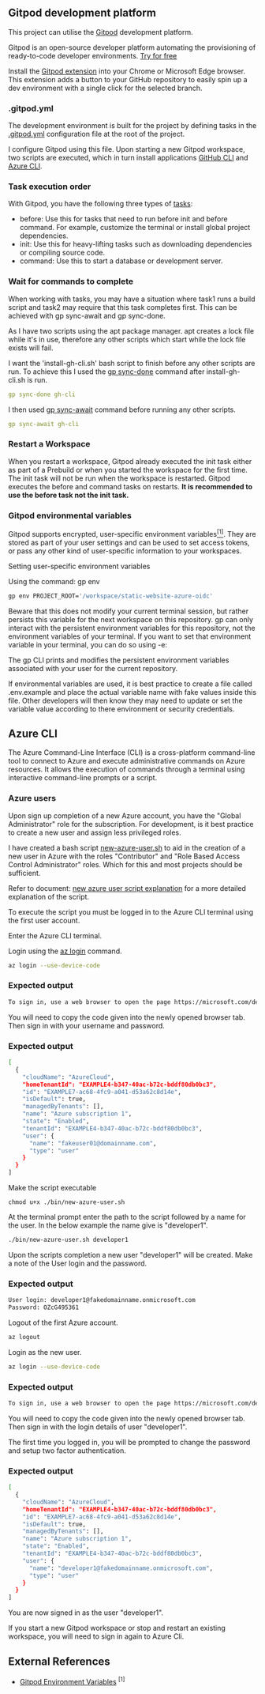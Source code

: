 ## Gitpod development platform

This project can utilise the [Gitpod](https://www.gitpod.io/) development platform.

Gitpod is an open-source developer platform automating the provisioning of ready-to-code developer environments. [Try for free](https://gitpod.io/login/)

Install the [Gitpod extension](https://chrome.google.com/webstore/detail/gitpod/dodmmooeoklaejobgleioelladacbeki) into your Chrome or Microsoft Edge browser. This extension adds a button to your GitHub repository to easily spin up a dev environment with a single click for the selected branch.

### .gitpod.yml

The development environment is built for the project by defining tasks in the [.gitpod.yml](.gitpod.yml) configuration file at the root of the project.

I configure Gitpod using this file. Upon starting a new Gitpod workspace, two scripts are executed, which in turn install applications [GitHub CLI](https://cli.github.com/) and [Azure CLI](https://learn.microsoft.com/en-gb/cli/azure/what-is-azure-cli).

### Task execution order

With Gitpod, you have the following three types of [tasks](https://www.gitpod.io/docs/configure/workspaces/tasks):

- before: Use this for tasks that need to run before init and before command. For example, customize the terminal or install global project dependencies.
- init: Use this for heavy-lifting tasks such as downloading dependencies or compiling source code.
- command: Use this to start a database or development server.

### Wait for commands to complete

When working with tasks, you may have a situation where task1 runs a build script and task2 may require that this task completes first. This can be achieved with gp sync-await and gp sync-done.

As I have two scripts using the apt package manager. apt creates a lock file while it's in use, therefore any other scripts which start while the lock file exists will fail.

I want the 'install-gh-cli.sh' bash script to finish before any other scripts are run. To achieve this I used the [gp sync-done](https://www.gitpod.io/docs/references/gitpod-cli#sync-done) command after install-gh-cli.sh is run.


```yaml
gp sync-done gh-cli
```
I then used [gp sync-await](https://www.gitpod.io/docs/references/gitpod-cli#sync-await) command before running any other scripts.

```yaml
gp sync-await gh-cli
```

### Restart a Workspace
When you restart a workspace, Gitpod already executed the init task either as part of a Prebuild or when you started the workspace for the first time. The init task will not be
run when the workspace is restarted. Gitpod executes the before and command tasks on restarts. **It is recommended to use the before task not the init task.**

### Gitpod environmental variables

Gitpod supports encrypted, user-specific environment variables[<sup>[1]</sup>](#external-references). They are stored as part of your user settings and can be used to set access tokens, or pass any other kind of user-specific information to your workspaces.

Setting user-specific environment variables

Using the command: gp env

```bash
gp env PROJECT_ROOT='/workspace/static-website-azure-oidc'
```

Beware that this does not modify your current terminal session, but rather persists this variable for the next workspace on this repository. gp can only interact with the persistent environment variables for this repository, not the environment variables of your terminal. If you want to set that environment variable in your terminal, you can do so using -e:

The gp CLI prints and modifies the persistent environment variables associated with your user for the current repository.

If environmental variables are used, it is best practice to create a file called .env.example and place the actual variable name with fake values inside this file. Other developers will then know they may need to update or set the variable value according to there environment or security credentials.

## Azure CLI

The Azure Command-Line Interface (CLI) is a cross-platform command-line tool to connect to Azure and execute administrative commands on Azure resources. It allows the execution of commands through a terminal using interactive command-line prompts or a script.

### Azure users
Upon sign up completion of a new Azure account, you have the "Global Administrator" role for the subscription. For development, is it best practice to create a new user and assign less privileged roles.

I have created a bash script [new-azure-user.sh](../bin/new-azure-user.sh) to aid in the creation of a new user in Azure with the roles "Contributor" and "Role Based Access Control Administrator" roles. Which for this and most projects should be sufficient.

Refer to document: [new azure user script explanation](/docs/new-azure-user-explanation.md) for a more detailed explanation of the script.

To execute the script you must be logged in to the Azure CLI terminal using the first user account.

Enter the Azure CLI terminal.

Login using the [az login](https://learn.microsoft.com/en-us/cli/azure/authenticate-azure-cli-interactively) command.

```bash
az login --use-device-code 
```

### Expected output

```bash
To sign in, use a web browser to open the page https://microsoft.com/devicelogin and enter the code DUGLPJF6K to authenticate.
```

You will need to copy the code given into the newly opened browser tab. Then sign in with your username and password.

### Expected output

```bash
[
  {
    "cloudName": "AzureCloud",
    "homeTenantId": "EXAMPLE4-b347-40ac-b72c-bddf80db0bc3",
    "id": "EXAMPLE7-ac68-4fc9-a041-d53a62c8d14e",
    "isDefault": true,
    "managedByTenants": [],
    "name": "Azure subscription 1",
    "state": "Enabled",
    "tenantId": "EXAMPLE4-b347-40ac-b72c-bddf80db0bc3",
    "user": {
      "name": "fakeuser01@domainname.com",
      "type": "user"
    }
  }
]
```

Make the script executable
```
chmod u+x ./bin/new-azure-user.sh
```

At the terminal prompt enter the path to the script followed by a name for the user. In the below example the name give is "developer1".

```bash
./bin/new-azure-user.sh developer1
```

Upon the scripts completion a new user "developer1" will be created. Make a note of the User login and the password.


### Expected output

```bash
User login: developer1@fakedomainname.onmicrosoft.com
Password: OZcG495361
```

Logout of the first Azure account.

```bash
az logout
```

Login as the new user.

```bash
az login --use-device-code 
```

### Expected output

```bash
To sign in, use a web browser to open the page https://microsoft.com/devicelogin and enter the code DQEQXKNRF to authenticate.
```

You will need to copy the code given into the newly opened browser tab. Then sign in with the login details of user "developer1".

The first time you logged in, you will be prompted to change the password and setup two factor authentication.

### Expected output

```bash
[
  {
    "cloudName": "AzureCloud",
    "homeTenantId": "EXAMPLE4-b347-40ac-b72c-bddf80db0bc3",
    "id": "EXAMPLE7-ac68-4fc9-a041-d53a62c8d14e",
    "isDefault": true,
    "managedByTenants": [],
    "name": "Azure subscription 1",
    "state": "Enabled",
    "tenantId": "EXAMPLE4-b347-40ac-b72c-bddf80db0bc3",
    "user": {
      "name": "developer1@fakedomainname.onmicrosoft.com",
      "type": "user"
    }
  }
]
```

You are now signed in as the user "developer1".

If you start a new Gitpod workspace or stop and restart an existing workspace, you will need to sign in again to Azure Cli.

## External References
- [Gitpod Environment Variables](https://www.gitpod.io/docs/configure/projects/environment-variables#using-the-account-settings) <sup>[1]</sup>
